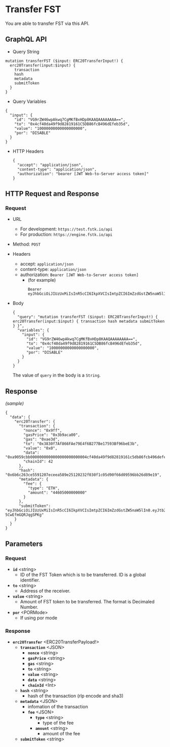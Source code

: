 
# Transfer FST

You are able to transfer FST via this API.

## GraphQL API

  - Query String
  ```
  mutation transferFST ($input: ERC20TransferInput!) {
    erc20Transfer(input:$input) {
      transaction
      hash
      metadata
      submitToken
    }
  }
  ```
  - Query Variables

  ```
  {
    "input": {
      "id": "VG9rZW46wpAkwq7CgMKfBxHDp8KAAQAAAAAAAA==",
      "to": "0x4cf40da49f9d82819161C5DB86fcB496dEfeb35d",
      "value": "10000000000000000000",
      "por": "DISABLE"
    }
  }
  ```
- HTTP Headers 
  ```
  {
    "accept": "application/json",
    "content-type": "application/json",
    "authorization": "bearer [JWT Web-to-Server access token]"
  }
  ```
## HTTP Request and Response
### Request

- URL
  - For development: `https://test.fstk.io/api`
  - For production: `https://engine.fstk.io/api`

- Method: `POST`

- Headers
  - accept: `application/json`
  - content-type: `application/json` 
  - authorization: `Bearer [JWT Web-to-Server access token]`
    - (for example)
      ```
      Bearer eyJhbGciOiJIUzUxMiIsInR5cCI6IkpXVCIsImtpZCI6ImZzdGstZW5naW5lIn0.eyJ1aWQiOiLDr1xiw73Ch8KDSFx1MDAxMcOowo5awrvCqsOAXHUwMDAywrwmIiwiaWF0IjoxNTM4NzA5MDM2LCJleHAiOjE1Mzg3OTU0MzYsImF1ZCI6InVybjpmc3RrOmVuZ2luZSIsImlzcyI6InVybjpmc3RrOmVuZ2luZSIsInN1YiI6InVybjpmc3RrOmVuZ2luZTphY2Nlc3NfdG9rZW4ifQ.msJZ61FHIkKtjUpDs4sx1Kk1rb9vdhus3ntUDj6rHNmsygiHTgOEMQFJMtVqtWqkNgrtRgGpngq8Rf47xTT53g
      ```

- Body
  ``` 
  { 
    "query": "mutation transferFST ($input: ERC20TransferInput!) { erc20Transfer(input:$input) { transaction hash metadata submitToken } }",
    "variables": {
      "input": {
        "id": "VG9rZW46wpAkwq7CgMKfBxHDp8KAAQAAAAAAAA==",
        "to": "0x4cf40da49f9d82819161C5DB86fcB496dEfeb35d",
        "value": "10000000000000000000",
        "por": "DISABLE"
      }
    }
  }
  ```
  
  The value of `query` in the body is a `String`. 
  
## Response
_(sample)_
```
{
  "data": {
    "erc20Transfer": {
      "transaction": {
        "nonce": "0x9ff",
        "gasPrice": "0x3b9aca00",
        "gas": "0xae3d",
        "to": "0x3830f7Af866FAe79E4f6B277Be17593Bf96beE3b",
        "value": "0x0",
        "data": "0xa9059cbb0000000000000000000000004cf40da49f9d82819161c5db86fcb496defeb35d0000000000000000000000000000000000000000000000008ac7230489e80000",
        "chainId": 42
      },
      "hash": "0x6b6c263ce5591207eceea589e25120232f030f1c05d90f66d09596bb26d89e19",
      "metadata": {
        "fee": {
          "type": "ETH",
          "amount": "44605000000000"
        }
      },
      "submitToken": "eyJhbGciOiJIUzUxMiIsInR5cCI6IkpXVCIsImtpZCI6ImZzdGstZW5naW5lIn0.eyJtb2RlIjowLCJ1aWQiOiJZw4_ChiZcdTAwMWHDrVx1MDAxMcOpwro7XHUwMDFmNlx1MDAwNVx1MDAxMMKawpoiLCJhY3Rpb24iOiJlcmMyMFRyYW5zZmVyIiwidHgiOiIrR3FDQ2YrRU81cktBSUt1UFpRNE1QZXZobSt1ZWVUMnNuZStGMWs3K1d2dU80QzRSS2tGbkxzQUFBQUFBQUFBQUFBQUFBQk05QTJrbjUyQ2daRmh4ZHVHL0xTVzN2NnpYUUFBQUFBQUFBQUFBQUFBQUFBQUFBQUFBQUFBQUFBQUFJckhJd1NKNkFBQUtvQ0EiLCJpbmZvIjp7fSwiaWF0IjoxNTQ4NzQ2MTQwLCJleHAiOjE1NDg3NDY3NDAsImF1ZCI6InVybjpmc3RrOmVuZ2luZSIsImlzcyI6InVybjpmc3RrOmVuZ2luZSIsInN1YiI6InVybjpmc3RrOmVuZ2luZTpzdWJtaXRfdG9rZW4ifQ.lGDF3QUEz9waIydZ5ZW0b8tWsGrjfNADfxXp4z5lQ94aVeAHm973NW0_QBeDvJEKxqFJG-5CwEfmGQRJqgSPKg"
    }
  }
}
```

## Parameters
### Request 
- **`id`** \<string>
  - ID of the FST Token which is to be transferred. ID is a global identifier.
- **`to`** \<string>
  - Address of the receiver.
- **`value`** \<string>
  - Amount of FST token to be transferred. The format is Decimaled Number.
- **`por`** \<PORMode>
  - If using por mode

### Response
- **`erc20Transfer`** \<ERC20TransferPayload!>
  - **`transaction`** \<JSON>
    - **`nonce`** \<string>
    - **`gasPrice`** \<string>
    - **`gas`** \<string>
    - **`to`** \<string>
    - **`value`** \<string>
    - **`data`** \<string>
    - **`chainId`** \<Int>
  - **`hash`** \<string>
    - hash of the transaction (rlp encode and sha3)
  - **`metadata`** \<JSON>
    - infomation of the transaction
    - **`fee`** \<JSON>
      - **`type`** \<string>
        - type of the fee
      - **`amount`** \<string>
        - amount of the fee
  - **`submitToken`** \<string>